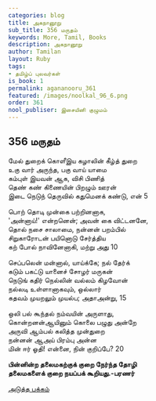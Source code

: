 ```yaml
---
categories: blog
title: அகநானூறு
sub_title: 356 மருதம்
keywords: More, Tamil, Books
description: அகநானூறு
author: Tamilan
layout: Ruby
tags:
- தமிழ்ப் புலவர்கள்
is_book: 1
permalink: agananooru_361
featured: /images/noolkal_96_6.png
order: 361
nool_publiser: இசையினி குழுமம்
---
```



## 356 மருதம்

மேல் துறைக் கொளீஇய கழாலின் கீழ்த் துறை  
உகு வார் அருந்த, பகு வாய் யாமை  
கம்புள் இயவன் ஆக, விசி பிணித்  
தெண் கண் கிணையின் பிறழும் ஊரன்  
இடை நெடுந் தெருவில் கதுமெனக் கண்டு, என் 5

பொற் தொடி முன்கை பற்றினனாக,  
'அன்னாய்!' என்றனென்; அவன் கை விட்டனனே,  
தொல் நசை சாலாமை, நன்னன் பறம்பில்  
சிறுகாரோடன் பயினொடு சேர்த்திய  
கற் போல் நாவினேனாகி, மற்று அது 10

செப்பலென் மன்னால், யாய்க்கே; நல் தேர்க்  
கடும் பகட்டு யானைச் சோழர் மருகன்  
நெடுங் கதிர் நெல்லின் வல்லம் கிழவோன்  
நல்லடி உள்ளானாகவும், ஒல்லார்  
கதவம் முயறலும் முயல்ப; அதாஅன்று, 15

ஒலி பல் கூந்தல் நம்வயின் அருளாது,  
கொன்றனன்ஆயினும் கொலை பழுது அன்றே  
அருவி ஆம்பல் கலித்த முன்துறை  
நன்னன் ஆஅய் பிரம்பு அன்ன  
மின் ஈர் ஓதி! என்னை, நின் குறிப்பே? 20

**பின்னின்ற தலைமகற்குக் குறை நேர்ந்த தோழி  
தலைமகளைக் குறை நயப்பக் கூறியது.-பரணர்**

[அடுத்த பக்கம்](agananooru_362)